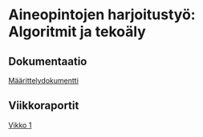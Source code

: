 # Aineopintojen harjoitustyö: Algoritmit ja tekoäly

## Dokumentaatio
[Määrittelydokumentti](./docs/projektin_maarittely.md)
## Viikkoraportit
[Vikko 1](./docs/viikko1raportti.md)
